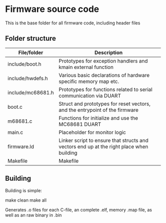 # Firmware source code
This is the base folder for all firmware code, including header files 

## Folder structure

| File/folder       | Description                                                                              |
|-------------------|------------------------------------------------------------------------------------------|
| include/boot.h    | Prototypes for exception handlers and kmain external function                              |
| include/hwdefs.h  | Various basic declarations of hardware specific memory map etc.                          |
| include/mc68681.h | Prototypes for functions related to  serial communication via DUART                      |
| boot.c            | Struct and prototypes for reset vectors, and the entrypoint of the firmware              |
| m68681.c          | Functions for initialize and use the MC68681 DUART                                       |
| main.c            | Placeholder for monitor logic                                                            |
| firmware.ld       | Linker script to ensure that structs and vectors end up at the right place when building |                                      |
| Makefile          | Makefile                                                                                 |

## Building

Building is simple:

make clean
make all

Generates .o files for each C-file, an complete .elf, memory .map file, as well as an raw binary in .bin

